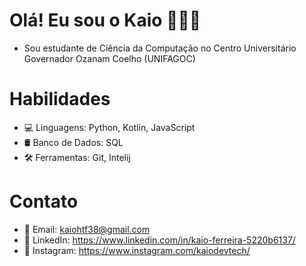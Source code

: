 # Olá! Eu sou o Kaio 👨🏽‍💻
* Sou estudante de Ciência da Computação no Centro Universitário Governador Ozanam Coelho (UNIFAGOC)
# Habilidades
* 💻 Linguagens: Python, Kotlin, JavaScript
* 🛢️ Banco de Dados: SQL
* 🛠️ Ferramentas: Git, Intelij
# Contato
* 📧 Email: kaiohtf38@gmail.com
* 💼 LinkedIn: https://www.linkedin.com/in/kaio-ferreira-5220b6137/
* 📱 Instagram: https://www.instagram.com/kaiodevtech/
